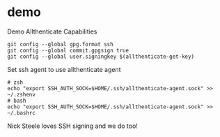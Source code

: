 # demo
Demo Allthenticate Capabilities

```
git config --global gpg.format ssh
git config --global commit.gpgsign true
git config --global user.signingkey $(allthenticate-get-key)
```

Set ssh agent to use allthenticate agent
```
# zsh
echo "export SSH_AUTH_SOCK=$HOME/.ssh/allthenticate-agent.sock" >> ~/.zshenv
# bash
echo "export SSH_AUTH_SOCK=$HOME/.ssh/allthenticate-agent.sock" >> ~/.bashrc
```

Nick Steele loves SSH signing and we do too!
